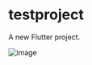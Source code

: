 # testproject

A new Flutter project.

![image](https://user-images.githubusercontent.com/95341493/209531907-61f4545e-b358-4ee8-a06f-246a168ed0ad.png)

